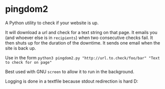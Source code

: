 # pingdom2
A Python utility to check if your website is up.

It will download a url and check for a text string on that page.
It emails you (and whoever else is in ```recipients```) when two consecutive checks fail.
It then shuts up for the duration of the downtime.
It sends one email when the site is back up.

Use in the form ```python3 pingdom2.py "http://url.to.check/foo/bar" "Text to check for on page"```

Best used with GNU ```screen``` to allow it to run in the background.

Logging is done in a textfile because stdout redirection is hard D:
